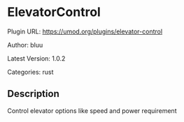 # ElevatorControl

Plugin URL: https://umod.org/plugins/elevator-control

Author: bluu

Latest Version: 1.0.2

Categories: rust

## Description

Control elevator options like speed and power requirement
